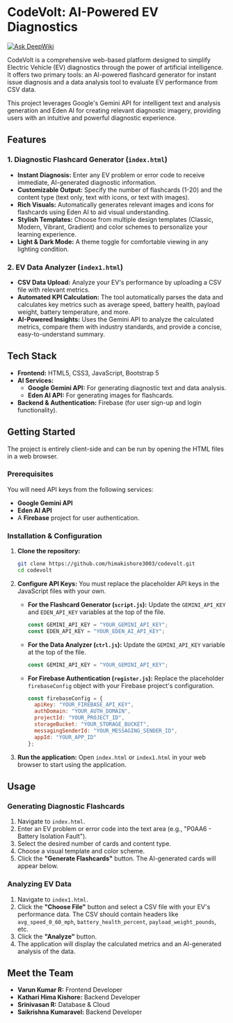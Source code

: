 

# CodeVolt: AI-Powered EV Diagnostics
[![Ask DeepWiki](https://devin.ai/assets/askdeepwiki.png)](https://deepwiki.com/Himakishore3003/codevolt)

CodeVolt is a comprehensive web-based platform designed to simplify Electric Vehicle (EV) diagnostics through the power of artificial intelligence. It offers two primary tools: an AI-powered flashcard generator for instant issue diagnosis and a data analysis tool to evaluate EV performance from CSV data.

This project leverages Google's Gemini API for intelligent text and analysis generation and Eden AI for creating relevant diagnostic imagery, providing users with an intuitive and powerful diagnostic experience.

## Features

### 1. Diagnostic Flashcard Generator (`index.html`)
- **Instant Diagnosis:** Enter any EV problem or error code to receive immediate, AI-generated diagnostic information.
- **Customizable Output:** Specify the number of flashcards (1-20) and the content type (text only, text with icons, or text with images).
- **Rich Visuals:** Automatically generates relevant images and icons for flashcards using Eden AI to aid visual understanding.
- **Stylish Templates:** Choose from multiple design templates (Classic, Modern, Vibrant, Gradient) and color schemes to personalize your learning experience.
- **Light & Dark Mode:** A theme toggle for comfortable viewing in any lighting condition.

### 2. EV Data Analyzer (`index1.html`)
- **CSV Data Upload:** Analyze your EV's performance by uploading a CSV file with relevant metrics.
- **Automated KPI Calculation:** The tool automatically parses the data and calculates key metrics such as average speed, battery health, payload weight, battery temperature, and more.
- **AI-Powered Insights:** Uses the Gemini API to analyze the calculated metrics, compare them with industry standards, and provide a concise, easy-to-understand summary.

## Tech Stack

- **Frontend:** HTML5, CSS3, JavaScript, Bootstrap 5
- **AI Services:**
  - **Google Gemini API:** For generating diagnostic text and data analysis.
  - **Eden AI API:** For generating images for flashcards.
- **Backend & Authentication:** Firebase (for user sign-up and login functionality).

## Getting Started

The project is entirely client-side and can be run by opening the HTML files in a web browser.

### Prerequisites
You will need API keys from the following services:
- **Google Gemini API**
- **Eden AI API**
- A **Firebase** project for user authentication.

### Installation & Configuration

1.  **Clone the repository:**
    ```sh
    git clone https://github.com/himakishore3003/codevolt.git
    cd codevolt
    ```

2.  **Configure API Keys:**
    You must replace the placeholder API keys in the JavaScript files with your own.

    -   **For the Flashcard Generator (`script.js`):**
        Update the `GEMINI_API_KEY` and `EDEN_API_KEY` variables at the top of the file.
        ```javascript
        const GEMINI_API_KEY = "YOUR_GEMINI_API_KEY";
        const EDEN_API_KEY = "YOUR_EDEN_AI_API_KEY";
        ```

    -   **For the Data Analyzer (`ctrl.js`):**
        Update the `GEMINI_API_KEY` variable at the top of the file.
        ```javascript
        const GEMINI_API_KEY = "YOUR_GEMINI_API_KEY";
        ```

    -   **For Firebase Authentication (`register.js`):**
        Replace the placeholder `firebaseConfig` object with your Firebase project's configuration.
        ```javascript
        const firebaseConfig = {
          apiKey: "YOUR_FIREBASE_API_KEY",
          authDomain: "YOUR_AUTH_DOMAIN",
          projectId: "YOUR_PROJECT_ID",
          storageBucket: "YOUR_STORAGE_BUCKET",
          messagingSenderId: "YOUR_MESSAGING_SENDER_ID",
          appId: "YOUR_APP_ID"
        };
        ```

3.  **Run the application:**
    Open `index.html` or `index1.html` in your web browser to start using the application.

## Usage

### Generating Diagnostic Flashcards
1.  Navigate to `index.html`.
2.  Enter an EV problem or error code into the text area (e.g., "P0AA6 - Battery Isolation Fault").
3.  Select the desired number of cards and content type.
4.  Choose a visual template and color scheme.
5.  Click the **"Generate Flashcards"** button. The AI-generated cards will appear below.

### Analyzing EV Data
1.  Navigate to `index1.html`.
2.  Click the **"Choose File"** button and select a CSV file with your EV's performance data. The CSV should contain headers like `avg_speed_0_60_mph`, `battery_health_percent`, `payload_weight_pounds`, etc.
3.  Click the **"Analyze"** button.
4.  The application will display the calculated metrics and an AI-generated analysis of the data.

## Meet the Team

-   **Varun Kumar R:** Frontend Developer
-   **Kathari Hima Kishore:** Backend Developer
-   **Srinivasan R:** Database & Cloud
-   **Saikrishna Kumaravel:** Backend Developer
